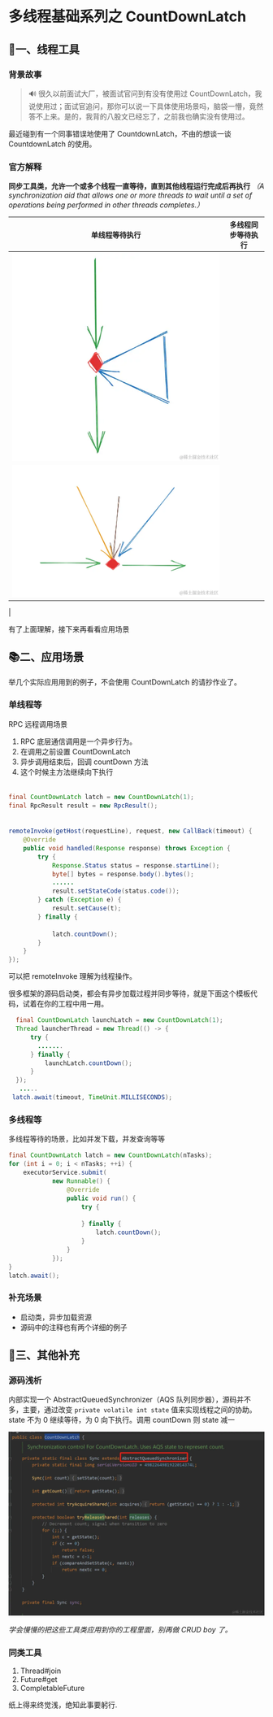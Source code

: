 # 多线程基础系列之 CountDownLatch
📒一、线程工具
--------

### 背景故事

> 🔊 很久以前面试大厂，被面试官问到有没有使用过 CountDownLatch，我说使用过；面试官追问，那你可以说一下具体使用场景吗，脑袋一懵，竟然答不上来。是的，我背的八股文已经忘了，之前我也确实没有使用过。

最近碰到有一个同事错误地使用了 CountdownLatch，不由的想谈一谈 CountdownLatch 的使用。

### 官方解释

**同步工具类，允许一个或多个线程一直等待，直到其他线程运行完成后再执行** _（A synchronization aid that allows one or more threads to wait until a set of operations being performed in other threads completes.）_

| 单线程等待执行 | 多线程同步等待执行 |
| --- | --- |
| ![](_assets/7998776f8f2a4e6aa9dc5ad56c474f6e~tplv-k3u1fbpfcp-jj-mark!3024!0!0!0!q75.awebp.webp)
 | ![](_assets/80527cc86ee349b49c9d31fcceb7d394~tplv-k3u1fbpfcp-jj-mark!3024!0!0!0!q75.awebp.webp)
 |

有了上面理解，接下来再看看应用场景

📚二、应用场景
--------

举几个实际应用用到的例子，不会使用 CountDownLatch 的请抄作业了。

### 单线程等

RPC 远程调用场景

1.  RPC 底层通信调用是一个异步行为。
2.  在调用之前设置 CountDownLatch
3.  异步调用结束后，回调 countDown 方法
4.  这个时候主方法继续向下执行

```Java

final CountDownLatch latch = new CountDownLatch(1);
final RpcResult result = new RpcResult();


remoteInvoke(getHost(requestLine), request, new CallBack(timeout) {
    @Override
    public void handled(Response response) throws Exception {
        try {
            Response.Status status = response.startLine();
            byte[] bytes = response.body().bytes();
            ......
            result.setStateCode(status.code());
        } catch (Exception e) {
            result.setCause(t);
        } finally {
            
            latch.countDown();
        }
    }
});

```

可以把 remoteInvoke 理解为线程操作。

很多框架的源码启动类，都会有异步加载过程并同步等待，就是下面这个模板代码，试着在你的工程中用一用。

```Java
  final CountDownLatch launchLatch = new CountDownLatch(1);
  Thread launcherThread = new Thread(() -> {
      try {
        .......
      } finally {
          launchLatch.countDown();
      }
  });
   .....
 latch.await(timeout, TimeUnit.MILLISECONDS);

```

### 多线程等

多线程等待的场景，比如并发下载，并发查询等等

```Java
final CountDownLatch latch = new CountDownLatch(nTasks);
for (int i = 0; i < nTasks; ++i) {
    executorService.submit(
            new Runnable() {
                @Override
                public void run() {
                    try {
                        
                    } finally {
                        latch.countDown();
                    } 
                }
            });
}
latch.await();

```

### 补充场景

*   启动类，异步加载资源
*   源码中的注释也有两个详细的例子

📑三、其他补充
--------

### 源码浅析

内部实现一个 AbstractQueuedSynchronizer（AQS 队列同步器），源码并不多，主要，通过改变 `private volatile int state` 值来实现线程之间的协助。 state 不为 0 继续等待，为 0 向下执行。调用 countDown 则 state 减一

![](_assets/00885e22a5734a25a829911fbad35170~tplv-k3u1fbpfcp-jj-mark!3024!0!0!0!q75.awebp.webp)

_学会慢慢的把这些工具类应用到你的工程里面，别再做 CRUD boy 了。_

### 同类工具

1.  Thread#join
2.  Future#get
3.  CompletableFuture

 纸上得来终觉浅，绝知此事要躬行.